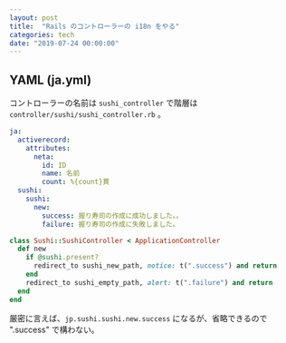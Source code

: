 ```yaml
---
layout: post
title:  "Rails のコントローラーの i18n をやる"
categories: tech
date: "2019-07-24 00:00:00"
---
```


## YAML (ja.yml)

コントローラーの名前は `sushi_controller` で階層は `controller/sushi/sushi_controller.rb` 。



```yaml
ja:
  activerecord:
    attributes:
      neta:
        id: ID
        name: 名前
        count: %{count}貫
  sushi:
    sushi:
      new:
        success: 握り寿司の作成に成功しました。。
        failure: 握り寿司の作成に失敗しました。
```

```rb
class Sushi::SushiController < ApplicationController
  def new
    if @sushi.present?
      redirect_to sushi_new_path, notice: t(".success") and return
    end
    redirect_to sushi_empty_path, alert: t(".failure") and return
  end
end
```

厳密に言えば、`jp.sushi.sushi.new.success` になるが、省略できるので ".success" で構わない。
